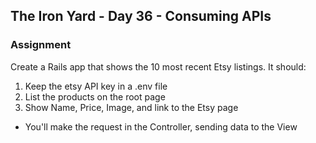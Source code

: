 ## The Iron Yard - Day 36 - Consuming APIs

### Assignment

Create a Rails app that shows the 10 most recent Etsy listings. It should:

1. Keep the etsy API key in a .env file
2. List the products on the root page
3. Show Name, Price, Image, and link to the Etsy page

* You'll make the request in the Controller, sending data to the View
